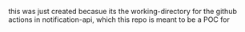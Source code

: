 this was just created becasue its the working-directory for the github actions in notification-api, which this repo is meant to be a POC for

